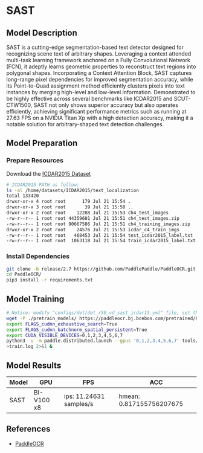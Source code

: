 # SAST

## Model Description

SAST is a cutting-edge segmentation-based text detector designed for recognizing scene text of arbitrary shapes.
Leveraging a context attended multi-task learning framework anchored on a Fully Convolutional Network (FCN), it adeptly
learns geometric properties to reconstruct text regions into polygonal shapes. Incorporating a Context Attention Block,
SAST captures long-range pixel dependencies for improved segmentation accuracy, while its Point-to-Quad assignment
method efficiently clusters pixels into text instances by merging high-level and low-level information. Demonstrated to
be highly effective across several benchmarks like ICDAR2015 and SCUT-CTW1500, SAST not only shows superior accuracy but
also operates efficiently, achieving significant performance metrics such as running at 27.63 FPS on a NVIDIA Titan Xp
with a high detection accuracy, making it a notable solution for arbitrary-shaped text detection challenges.

## Model Preparation

### Prepare Resources

Download the [ICDAR2015 Dataset](https://deepai.org/dataset/icdar-2015)

```bash
# ICDAR2015 PATH as follow:
ls -al /home/datasets/ICDAR2015/text_localization
total 133420
drwxr-xr-x 4 root root      179 Jul 21 15:54 .
drwxr-xr-x 3 root root       39 Jul 21 15:50 ..
drwxr-xr-x 2 root root    12288 Jul 21 15:53 ch4_test_images
-rw-r--r-- 1 root root 44359601 Jul 21 15:51 ch4_test_images.zip
-rw-r--r-- 1 root root 90667586 Jul 21 15:51 ch4_training_images.zip
drwxr-xr-x 2 root root    24576 Jul 21 15:53 icdar_c4_train_imgs
-rw-r--r-- 1 root root   468453 Jul 21 15:54 test_icdar2015_label.txt
-rw-r--r-- 1 root root  1063118 Jul 21 15:54 train_icdar2015_label.txt
```

### Install Dependencies

```bash
git clone -b release/2.7 https://github.com/PaddlePaddle/PaddleOCR.git
cd PaddleOCR/
pip3 install -r requirements.txt
```

## Model Training

```bash
# Notice: modify "configs/det/det_r50_vd_sast_icdar15.yml" file, set the datasets path as yours.
wget -P ./pretrain_models/ https://paddleocr.bj.bcebos.com/pretrained/ResNet50_vd_ssld_pretrained.pdparams
export FLAGS_cudnn_exhaustive_search=True
export FLAGS_cudnn_batchnorm_spatial_persistent=True
export CUDA_VISIBLE_DEVICES=0,1,2,3,4,5,6,7
python3 -u -m paddle.distributed.launch --gpus '0,1,2,3,4,5,6,7' tools/train.py -c configs/det/det_r50_vd_sast_icdar15.yml -o Global.use_visualdl=True \
>train.log 2>&1 &
```

## Model Results

| Model | GPU        | FPS                     | ACC                      |
|-------|------------|-------------------------|--------------------------|
| SAST  | BI-V100 x8 | ips: 11.24631 samples/s | hmean: 0.817155756207675 |

## References

- [PaddleOCR](https://github.com/PaddlePaddle/PaddleOCR.git)
